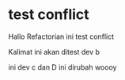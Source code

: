 # test conflict

Hallo Refactorian ini test conflict

Kalimat ini akan ditest dev b

ini dev c dan D ini dirubah woooy
